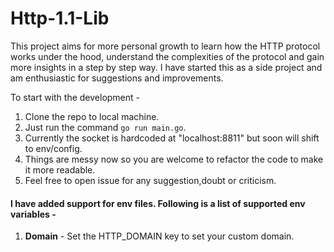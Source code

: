 # Http-1.1-Lib

This project aims for more personal growth to learn how the HTTP protocol works under the hood, understand the complexities of the protocol and gain more insights in a step by step way. I have started this as a side project and am enthusiastic for suggestions and improvements.

To start with the development - 
1. Clone the repo to local machine.
2. Just run the command `go run main.go`.
3. Currently the socket is hardcoded at "localhost:8811" but soon will shift to env/config.
4. Things are messy now so you are welcome to refactor the code to make it more readable.
5. Feel free to open issue for any suggestion,doubt or criticism.


#### I have added support for env files. Following is a list of supported env variables - 
1. **Domain** - Set the HTTP_DOMAIN key to set your custom domain.